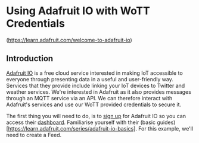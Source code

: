 # Using Adafruit IO with WoTT Credentials

(https://learn.adafruit.com/welcome-to-adafruit-io)

## Introduction

[Adafruit IO](https://io.adafruit.com) is a free cloud service interested in making IoT accessible to everyone through presenting data in a useful and user-friendly way. Services that they provide include linking your IoT devices to Twitter and weather services. We're interested in Adafruit as it also provides messages through an MQTT service via an API. We can therefore interact with Adafruit's services and use our WoTT provided credentials to secure it.

The first thing you will need to do, is to [sign up](https://accounts.adafruit.com/users/sign_up) for Adafruit IO so you can access their [dashboard](https://io.adafruit.com/). Familiarise yourself with their (basic guides)[https://learn.adafruit.com/series/adafruit-io-basics]. For this example, we'll need to create a Feed.

# 
